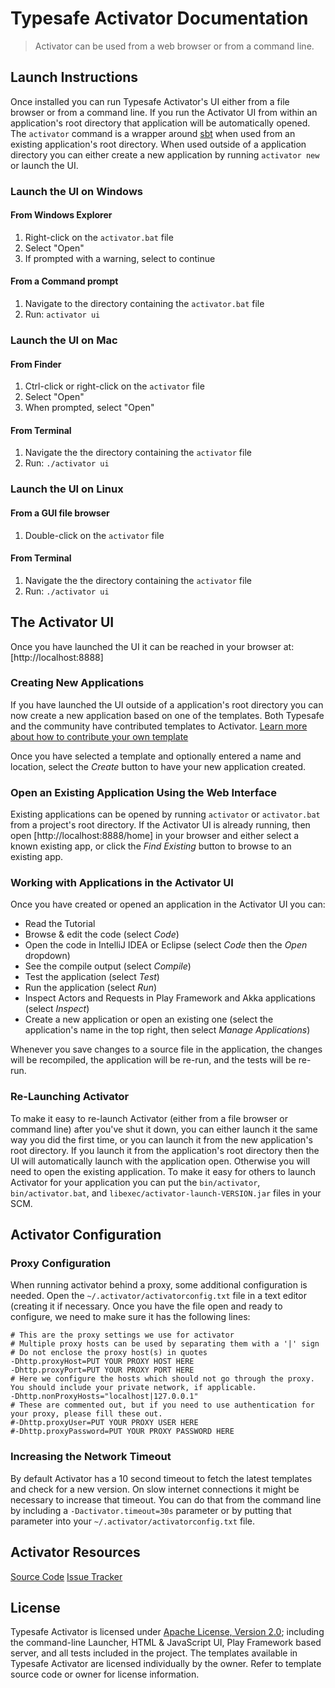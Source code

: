 # Typesafe Activator Documentation

> Activator can be used from a web browser or from a command line.

## Launch Instructions

Once installed you can run Typesafe Activator's UI either from a file browser or from a command line.  If you run the Activator UI from within an application's root directory that application will be automatically opened.  The `activator` command is a wrapper around [sbt](http://www.scala-sbt.org/) when used from an existing application's root directory.  When used outside of a application directory you can either create a new application by running `activator new` or launch the UI.

### Launch the UI on Windows

#### From Windows Explorer

1. Right-click on the `activator.bat` file
2. Select "Open"
3. If prompted with a warning, select to continue

#### From a Command prompt

1. Navigate to the directory containing the `activator.bat` file
2. Run: `activator ui`

### Launch the UI on Mac

#### From Finder

1. Ctrl-click or right-click on the `activator` file
2. Select "Open"
3. When prompted, select "Open"

#### From Terminal

1. Navigate the the directory containing the `activator` file
2. Run: `./activator ui`

### Launch the UI on Linux

#### From a GUI file browser

1. Double-click on the `activator` file

#### From Terminal

1. Navigate the the directory containing the `activator` file
2. Run: `./activator ui`

## The Activator UI

Once you have launched the UI it can be reached in your browser at: [http://localhost:8888]

### Creating New Applications

If you have launched the UI outside of a application's root directory you can now create a new application based on one of the templates.  Both Typesafe and the community have contributed templates to Activator.  [Learn more about how to contribute your own template](http://typesafe.com/activator/template/contribute)

Once you have selected a template and optionally entered a name and location, select the *Create* button to have your new application created.


### Open an Existing Application Using the Web Interface

Existing applications can be opened by running `activator` or `activator.bat` from a project's root directory.  If the Activator UI is already running, then open [http://localhost:8888/home] in your browser and either select a known existing app, or click the *Find Existing* button to browse to an existing app.


### Working with Applications in the Activator UI

Once you have created or opened an application in the Activator UI you can:
* Read the Tutorial
* Browse & edit the code (select *Code*)
* Open the code in IntelliJ IDEA or Eclipse (select *Code* then the *Open* dropdown)
* See the compile output (select *Compile*)
* Test the application (select *Test*)
* Run the application (select *Run*)
* Inspect Actors and Requests in Play Framework and Akka applications  (select *Inspect*)
* Create a new application or open an existing one (select the application's name in the top right, then select *Manage Applications*)

Whenever you save changes to a source file in the application, the changes will be recompiled, the application will be re-run, and the tests will be re-run.


### Re-Launching Activator

To make it easy to re-launch Activator (either from a file browser or command line) after you've shut it down, you can either launch it the same way you did the first time, or you can launch it from the new application's root directory.  If you launch it from the application's root directory then the UI will automatically launch with the application open.  Otherwise you will need to open the existing application.  To make it easy for others to launch Activator for your application you can put the `bin/activator`, `bin/activator.bat`, and `libexec/activator-launch-VERSION.jar` files in your SCM.


## Activator Configuration

### Proxy Configuration

When running activator behind a proxy, some additional configuration is needed.  Open the `~/.activator/activatorconfig.txt` file in a text editor (creating it if necessary.  Once you have the file open and ready to configure, we need to make sure it has the following lines:

    # This are the proxy settings we use for activator
    # Multiple proxy hosts can be used by separating them with a '|' sign
    # Do not enclose the proxy host(s) in quotes
    -Dhttp.proxyHost=PUT YOUR PROXY HOST HERE
    -Dhttp.proxyPort=PUT YOUR PROXY PORT HERE
    # Here we configure the hosts which should not go through the proxy.  You should include your private network, if applicable.
    -Dhttp.nonProxyHosts="localhost|127.0.0.1"
    # These are commented out, but if you need to use authentication for your proxy, please fill these out.
    #-Dhttp.proxyUser=PUT YOUR PROXY USER HERE
    #-Dhttp.proxyPassword=PUT YOUR PROXY PASSWORD HERE

### Increasing the Network Timeout
                        
By default Activator has a 10 second timeout to fetch the latest templates and check for a new version.  On slow internet connections it might be necessary to increase that timeout.  You can do that from the command line by including a `-Dactivator.timeout=30s` parameter or by putting that parameter into your `~/.activator/activatorconfig.txt` file.

## Activator Resources
[Source Code](https://github.com/typesafehub/activator)
[Issue Tracker](https://github.com/typesafehub/activator/issues)

## License

Typesafe Activator is licensed under [Apache License, Version 2.0](http://opensource.org/licenses/Apache-2.0); including the command-line Launcher, HTML & JavaScript UI, Play Framework based server, and all tests included in the project. The templates available in Typesafe Activator are licensed individually by the owner.  Refer to template source code or owner for license information.
